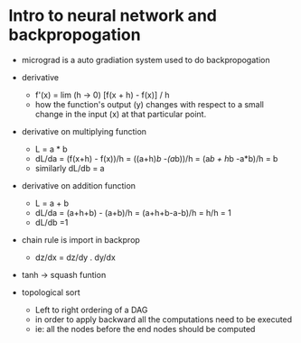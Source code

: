 # Intro to neural network and backpropogation

- micrograd is a auto gradiation system used to do backpropogation
- derivative 
  - f'(x) = lim (h -> 0) [f(x + h) - f(x)] / h 
  - how the function's output (y) changes with respect to a small change in the input (x) at that particular point.


- derivative on multiplying function
  - L =  a * b
  - dL/da = (f(x+h) - f(x))/h = ((a+h)*b -(a*b))/h = (a*b + h*b -a*b)/h = b
  - similarly dL/db = a
- derivative on addition function
  - L = a + b
  - dL/da = (a+h+b) - (a+b)/h = (a+h+b-a-b)/h = h/h = 1
  - dL/db =1

- chain rule is import in backprop
  - dz/dx = dz/dy . dy/dx
- tanh -> squash funtion

- topological sort
  - Left to right ordering of a DAG
  - in order to apply backward all the computations need to be executed
  - ie: all the nodes before the end nodes should be computed
